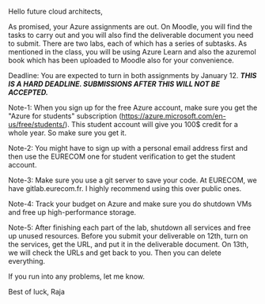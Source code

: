 	
Hello future cloud architects,

As promised, your Azure assignments are out. On Moodle, you will find the tasks to carry out and you will also find the deliverable document you need to submit. There are two labs, each of which has a series of subtasks. As mentioned in the class, you will be using Azure Learn and also the azuremol book which has been uploaded to Moodle also for your convenience. 

Deadline: You are expected to turn in both assignments by January 12. ***THIS IS A HARD DEADLINE. SUBMISSIONS AFTER THIS WILL NOT BE ACCEPTED.*** 

Note-1: When you sign up for the free Azure account, make sure you get the "Azure for students" subscription (https://azure.microsoft.com/en-us/free/students/). This student account will give you 100$ credit for a whole year. So make sure you get it.

Note-2: You might have to sign up with a personal email address first and then use the EURECOM one for student verification to get the student account.
 
Note-3: Make sure you use a git server to save your code. At EURECOM, we have gitlab.eurecom.fr. I highly recommend using this over public ones.
 
Note-4: Track your budget on Azure and make sure you do shutdown VMs and free up high-performance storage.
 
Note-5: After finishing each part of the lab, shutdown all services and free up unused resources. Before you submit your deliverable on 12th, turn on the services, get the URL, and put it in the deliverable document. On 13th, we will check the URLs and get back to you. Then you can delete everything.
 
If you run into any problems, let me know.
 
Best of luck,
Raja
